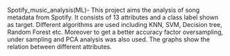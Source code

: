 Spotify_music_analysis(ML)-
This project aims the analysis of song metadata from Spotify. It consists of 13 attributes and a class label shown as target. Different algorithms are used including KNN, SVM, Decision tree, Random Forest etc. Moreover to get a better accuracy factor oversampling, under sampling and PCA analysis was also used. The graphs show the relation between different attributes.
